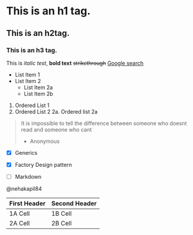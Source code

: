 
# This is an h1 tag.
## This is an h2tag.
### This is an h3 tag.
This is *italic test*, **bold text**
~~strikethrough~~
[Google search](https://google.com)
* List Item 1
* List Item 2
  * List Item 2a
  * List Item 2b
1. Ordered List 1
2. Ordered List 2
  2a.     Ordered list 2a
  
  > It is impossible to tell the difference 
  > between someone who doesnt read and 
  > someone who cant
  > - Anonymous 
 
  - [x] Generics
  - [x] Factory Design pattern
  - [ ] Markdown



@nehakapil84

First Header|Second Header
------------ | -------------
1A Cell | 1B  Cell
2A Cell | 2B  Cell
